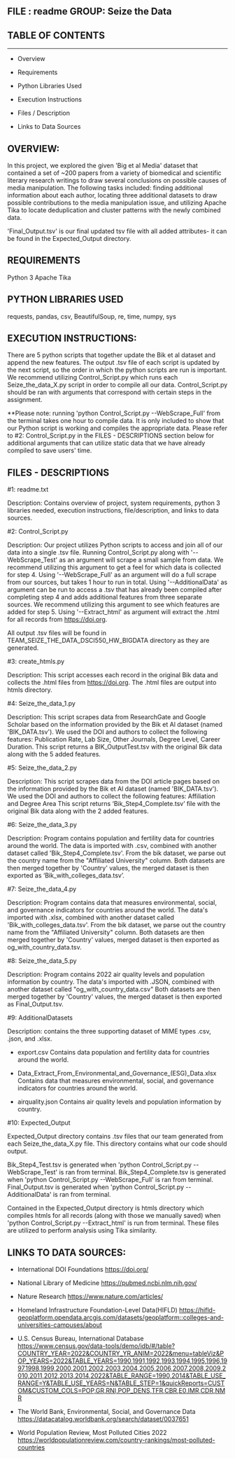 FILE : readme
GROUP: Seize the Data
---------------------


## TABLE OF CONTENTS
---------------------

* Overview

* Requirements

* Python Libraries Used

* Execution Instructions

* Files / Description

* Links to Data Sources



OVERVIEW:
----------------------

In this project, we explored the given 'Big et al Media' dataset that contained a set of ~200 papers from a variety of biomedical and scientific literary research writings to draw several conclusions on possible causes of media manipulation. The following tasks included: finding additional information about each author, locating three additional datasets to draw possible contributions to the media manipulation issue, and utilizing Apache Tika to locate deduplication and cluster patterns with the newly combined data. 

'Final_Output.tsv' is our final updated tsv file with all added attributes- it can be found in the Expected_Output directory.


REQUIREMENTS 
----------------------
Python 3
Apache Tika


PYTHON LIBRARIES USED
----------------------
requests, pandas, csv, BeautifulSoup, re, time, numpy, sys



EXECUTION INSTRUCTIONS:
----------------------

There are 5 python scripts that together update the Bik et al dataset and
append the new features. The output .tsv file of each script is updated by
the next script, so the order in which the python scripts are run is
important. We recommend utilizing Control_Script.py which runs each Seize_the_data_X.py
script in order to compile all our data. Control_Script.py should be ran with arguments
that correspond with certain steps in the assignment.

**Please note: running 'python Control_Script.py --WebScrape_Full' from the terminal takes one hour to compile data.
It is only included to show that our Python script is working and compiles the appropriate data.
Please refer to #2: Control_Script.py in the FILES - DESCRIPTIONS section below for additional arguments that can
utilize static data that we have already compiled to save users' time.


FILES - DESCRIPTIONS
----------------------

#1: readme.txt

Description:
Contains overview of project, system requirements, python 3 libraries needed, execution instructions, file/description, and links to data sources.


#2: Control_Script.py 

Description: Our project utilizes Python scripts to access and join all of our data into a single .tsv file.
Running Control_Script.py along with '--WebScrape_Test' as an argument will scrape a small sample from data. 
We recommend utilizing this argument to get a feel for which data is collected for step 4.
Using '--WebScrape_Full' as an argument will do a full scrape from our sources, but takes 1 hour to run in total.
Using '--AdditionalData' as argument can be run to access a .tsv that has already been compiled after completing step 4 and adds additional features from three separate sources. 
We recommend utilizing this argument to see which features are added for step 5.
Using '--Extract_html' as argument will extract the .html for all records from https://doi.org.

All output .tsv files will be found in TEAM_SEIZE_THE_DATA_DSCI550_HW_BIGDATA directory as they are generated.


#3: create_htmls.py

Description: This script accesses each record in the original Bik data and collects the .html files from https://doi.org. The .html files are output into htmls directory.


#4: Seize_the_data_1.py 

Description: This script scrapes data from ResearchGate and Google Scholar based on the information provided by the Bik et Al dataset (named 'BIK_DATA.tsv').
We used the DOI and authors to collect the following features: Publication Rate, Lab Size, Other Journals, Degree Level, Career Duration. This script returns a BIK_OutputTest.tsv with the original Bik data along with the 5 added features.

#5: Seize_the_data_2.py

Description: This script scrapes data from the DOI article pages based on the information provided by the Bik et Al dataset (named 'BIK_DATA.tsv').
We used the DOI and authors to collect the following features: Affiliation and Degree Area
This script returns ‘Bik_Step4_Complete.tsv’ file with the original Bik data along with the 2 added features.

#6: Seize_the_data_3.py

Description:  Program contains population and fertility data for countries around the world. The data is imported with .csv, combined with another dataset called 'Bik_Step4_Complete.tsv'. 
From the bik dataset, we parse out the country name from the "Affiliated University" column. Both datasets are then merged together by 'Country' values, the merged dataset is then exported as ‘Bik_with_colleges_data.tsv’.

#7: Seize_the_data_4.py

Description:  Program contains data that measures environmental, social, and governance indicators for countries around the world. The data's imported with .xlsx, combined with another dataset called 'Bik_with_colleges_data.tsv'. From the bik dataset, we parse out the country name from the "Affiliated University" column. Both datasets are then merged together by 'Country' values, merged dataset is then exported as og_with_country_data.tsv. 

#8: Seize_the_data_5.py

Description:  Program contains 2022 air quality levels and population information
by country. The data's imported with .JSON, combined with another dataset called
"og_with_country_data.csv" Both datasets are then merged together by 'Country' values, 
the merged dataset is then exported as Final_Output.tsv.


#9: AdditionalDatasets 

Description: contains the three supporting dataset of MIME types .csv, .json, and .xlsx.

- export.csv
Contains data population and fertility data for countries around the world.

- Data_Extract_From_Environmental_and_Governance_(ESG)_Data.xlsx
Contains data that measures environmental, social, and governance indicators for countries around the world.

- airquality.json
Contains air quality levels and population information by country.

#10: Expected_Output

Expected_Output directory contains .tsv files that our team generated from each Seize_the_data_X.py file.  This directory contains what our code should output.

Bik_Step4_Test.tsv is generated when 'python Control_Script.py --WebScrape_Test' is ran from terminal.
Bik_Step4_Complete.tsv is generated when 'python Control_Script.py --WebScrape_Full' is ran from terminal.
Final_Output.tsv is generated when 'python Control_Script.py --AdditionalData' is ran from terminal.

Contained in the Expected_Output directory is htmls directory which compiles htmls for all records (along with those we manually saved) when 'python Control_Script.py --Extract_html' is run from terminal. These files are utilized to perform analysis using Tika similarity.


LINKS TO DATA SOURCES:
------------------------

- International DOI Foundations
https://doi.org/

- National Library of Medicine
https://pubmed.ncbi.nlm.nih.gov/

- Nature Research
https://www.nature.com/articles/

- Homeland Infrastructure Foundation-Level Data(HIFLD)
https://hifld-geoplatform.opendata.arcgis.com/datasets/geoplatform::colleges-and-universities-campuses/about

- U.S. Census Bureau, International Database
https://www.census.gov/data-tools/demo/idb/#/table?COUNTRY_YEAR=2022&COUNTRY_YR_ANIM=2022&menu=tableViz&POP_YEARS=2022&TABLE_YEARS=1990,1991,1992,1993,1994,1995,1996,1997,1998,1999,2000,2001,2002,2003,2004,2005,2006,2007,2008,2009,2010,2011,2012,2013,2014,2022&TABLE_RANGE=1990,2014&TABLE_USE_RANGE=Y&TABLE_USE_YEARS=N&TABLE_STEP=1&quickReports=CUSTOM&CUSTOM_COLS=POP,GR,RNI,POP_DENS,TFR,CBR,E0,IMR,CDR,NMR 

- The World Bank, Environmental, Social, and Governance Data
https://datacatalog.worldbank.org/search/dataset/0037651

- World Population Review, Most Polluted Cities 2022
https://worldpopulationreview.com/country-rankings/most-polluted-countries



